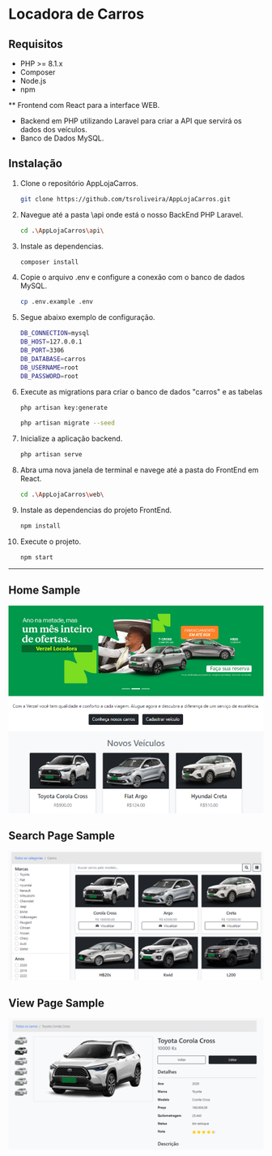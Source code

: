 # Locadora de Carros

## Requisitos
- PHP >= 8.1.x
- Composer
- Node.js
- npm

** Frontend com React para a interface WEB.
- Backend em PHP utilizando Laravel para criar a API que servirá os dados dos veículos.
- Banco de Dados MySQL.

## Instalação

1. Clone o repositório AppLojaCarros.
   ```sh
   git clone https://github.com/tsroliveira/AppLojaCarros.git
   ```
2. Navegue até a pasta \api onde está o nosso BackEnd PHP Laravel.
   ```sh
   cd .\AppLojaCarros\api\
   ```
3. Instale as dependencias.
   ```sh
   composer install
   ```
4. Copie o arquivo .env e configure a conexão com o banco de dados MySQL.
   ```sh
   cp .env.example .env
   ```
5. Segue abaixo exemplo de configuração.
   ```sh
   DB_CONNECTION=mysql
   DB_HOST=127.0.0.1
   DB_PORT=3306
   DB_DATABASE=carros
   DB_USERNAME=root
   DB_PASSWORD=root
   ```
6. Execute as migrations para criar o banco de dados "carros" e as tabelas
   ```sh
   php artisan key:generate
   ```
   ```sh
   php artisan migrate --seed
   ```
7. Inicialize a aplicação backend. 
   ```sh
   php artisan serve
   ```

8. Abra uma nova janela de terminal e navege até a pasta do FrontEnd em React.
   ```sh
   cd .\AppLojaCarros\web\
   ```
7. Instale as dependencias do projeto FrontEnd.
   ```sh
   npm install
   ```
8. Execute o projeto.
   ```sh
   npm start
   ```

---
## Home Sample
![Imagem de um carro](https://github.com/tsroliveira/AppLojaCarros/raw/main/web/src/img/sample/img_1.png)

## Search Page Sample
![Imagem de um carro](https://github.com/tsroliveira/AppLojaCarros/raw/main/web/src/img/sample/img_2.png)

## View Page Sample
![Imagem de um carro](https://github.com/tsroliveira/AppLojaCarros/raw/main/web/src/img/sample/img_3.png)

